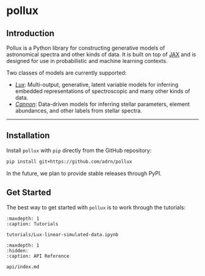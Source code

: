 # pollux

## Introduction

Pollux is a Python library for constructing generative models of astronomical spectra
and other kinds of data. It is built on top of [JAX][jax] and is designed for use in
probabilistic and machine learning contexts.

Two classes of models are currently supported:

- [_Lux_](https://arxiv.org/abs/2502.01745): Multi-output, generative, latent variable
  models for inferring embedded representations of spectroscopic and many other kinds of
  data.
- [_Cannon_](https://arxiv.org/abs/1501.07604): Data-driven models for inferring stellar
  parameters, element abundances, and other labels from stellar spectra.

---

## Installation

Install `pollux` with `pip` directly from the GitHub repository:

```bash
pip install git+https://github.com/adrn/pollux
```

In the future, we plan to provide stable releases through PyPI.

<!-- [![PyPI version][pypi-version]][pypi-link] -->
<!-- [![PyPI platforms][pypi-platforms]][pypi-link] -->

[jax]: https://jax.readthedocs.io/en/latest/

<!-- [pypi-link]: https://pypi.org/project/TODO/ -->
<!-- [pypi-platforms]: https://img.shields.io/pypi/pyversions/TODO -->
<!-- [pypi-version]: https://img.shields.io/pypi/v/TODO -->

## Get Started

The best way to get started with `pollux` is to work through the tutorials:

```{toctree}
:maxdepth: 1
:caption: Tutorials

tutorials/Lux-linear-simulated-data.ipynb
```

```{toctree}
:maxdepth: 1
:hidden:
:caption: API Reference

api/index.md
```
